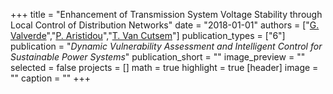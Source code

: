 +++
title = "Enhancement of Transmission System Voltage Stability through Local Control of Distribution Networks"
date = "2018-01-01"
authors = ["[G. Valverde](http://scholar.google.co.uk/citations?user=Uy6MCt4AAAAJ&hl=en)","[P. Aristidou](https://www.paristidou.info)","[T. Van Cutsem](http://www.montefiore.ulg.ac.be/~vct/)"]
publication_types = ["6"]
publication = "_Dynamic Vulnerability Assessment and Intelligent Control for Sustainable Power Systems_"
publication_short = ""
image_preview = ""
selected = false
projects = []
math = true
highlight = true
[header]
image = ""
caption = ""
+++

